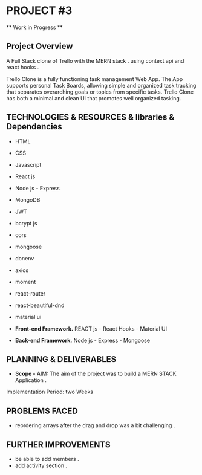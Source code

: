 # PROJECT #3

** Work in Progress **

## Project Overview

A Full Stack clone of Trello with the MERN stack . using context api and react hooks .

Trello Clone is a fully functioning task management Web App. The App supports personal Task Boards, allowing simple and organized task tracking that separates overarching goals or topics from specific tasks. Trello Clone has both a minimal and clean UI that promotes well organized tasking.

## TECHNOLOGIES & RESOURCES & libraries & Dependencies 

- HTML
- CSS
- Javascript
- React js
- Node js - Express
- MongoDB
- JWT
- bcrypt js
- cors
- mongoose
- donenv
- axios
- moment
- react-router
- react-beautiful-dnd
- material ui


- **Front-end Framework.** REACT js - React Hooks - Material UI
- **Back-end Framework.** Node js - Express - Mongoose

## PLANNING & DELIVERABLES

- **Scope -** AIM: The aim of the project was to build a MERN STACK Application .


Implementation Period: two Weeks

## PROBLEMS FACED

- reordering arrays after the drag and drop was a bit challenging .

## FURTHER IMPROVEMENTS

- be able to add members .
- add activity section .
